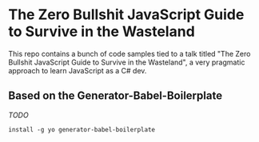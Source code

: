 # The Zero Bullshit JavaScript Guide to Survive in the Wasteland

This repo contains a bunch of code samples tied to a talk titled "The Zero Bullshit JavaScript Guide to Survive in the Wasteland", a very pragmatic approach to learn JavaScript as a C# dev.

## Based on the Generator-Babel-Boilerplate

*TODO*

```
install -g yo generator-babel-boilerplate
```


